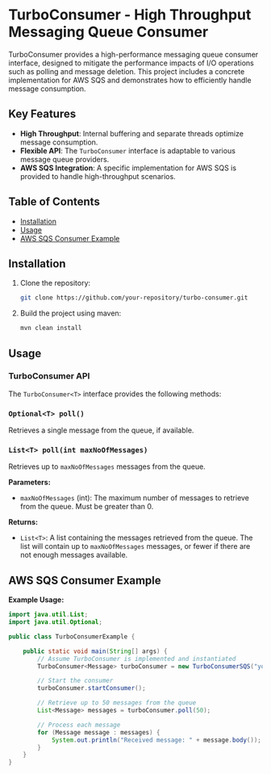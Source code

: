 # TurboConsumer - High Throughput Messaging Queue Consumer

TurboConsumer provides a high-performance messaging queue consumer interface, designed to mitigate the performance impacts of I/O operations such as polling and message deletion. This project includes a concrete implementation for AWS SQS and demonstrates how to efficiently handle message consumption.

## Key Features

- **High Throughput**: Internal buffering and separate threads optimize message consumption.
- **Flexible API**: The `TurboConsumer` interface is adaptable to various message queue providers.
- **AWS SQS Integration**: A specific implementation for AWS SQS is provided to handle high-throughput scenarios.

## Table of Contents

- [Installation](#installation)
- [Usage](#usage)
- [AWS SQS Consumer Example](#aws-sqs-consumer-example)

## Installation

1. Clone the repository:
   ```bash
   git clone https://github.com/your-repository/turbo-consumer.git

2. Build the project using maven:
   ```bash
   mvn clean install

## Usage

### TurboConsumer API

The `TurboConsumer<T>` interface provides the following methods:

### `Optional<T> poll()` 

Retrieves a single message from the queue, if available.

### `List<T> poll(int maxNoOfMessages)`

Retrieves up to `maxNoOfMessages` messages from the queue.

**Parameters:**

- `maxNoOfMessages` (int): The maximum number of messages to retrieve from the queue. Must be greater than 0.

**Returns:**

- `List<T>`: A list containing the messages retrieved from the queue. The list will contain up to `maxNoOfMessages` messages, or fewer if there are not enough messages available.

## AWS SQS Consumer Example

**Example Usage:**

```java
import java.util.List;
import java.util.Optional;

public class TurboConsumerExample {

    public static void main(String[] args) {
        // Assume TurboConsumer is implemented and instantiated
        TurboConsumer<Message> turboConsumer = new TurboConsumerSQS("your-queue-url", 100, Region.YOUR_REGION);

        // Start the consumer
        turboConsumer.startConsumer();

        // Retrieve up to 50 messages from the queue
        List<Message> messages = turboConsumer.poll(50);

        // Process each message
        for (Message message : messages) {
            System.out.println("Received message: " + message.body());
        }
    }
}
   
